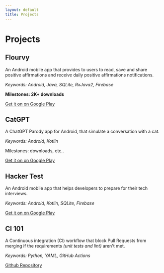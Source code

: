 ```yaml
---
layout: default
title: Projects
---
```


# Projects

<!-- 
-----------------
TEMPLATE
-----------------

## App Name

Description

*Keywords: X*

Milestones: downloads, etc..

[link](link)
-->


## Flourvy

An Android mobile app that provides to users to read, save and share positive affirmations and receive daily positive affirmations notifications.

*Keywords: Android, Java, SQLite, RxJava2, Firebase*

**Milestones: 2K+ downloads**

[Get it on on Google Play](https://play.google.com/store/apps/details?id=com.elife.flourvy)



## CatGPT

A ChatGPT Parody app for Android, that simulate a conversation with a cat.

*Keywords: Android, Kotlin*

Milestones: downloads, etc..

[Get it on on Google Play](https://play.google.com/store/apps/details?id=com.elife.catgpt)


## Hacker Test

An Android mobile app that helps developers to prepare for their tech interviews.

*Keywords: Android, Kotlin, SQLite, Firebase*

[Get it on on Google Play](https://play.google.com/store/apps/details?id=com.elife.hackertest)


## CI 101

A Continuous integration (CI) workflow that block Pull Requests from merging if the requirements *(unit tests and lint)* aren't met.

*Keywords: Python, YAML, GitHub Actions*

[Github Repository](https://github.com/driouecheMed/ci-101)
